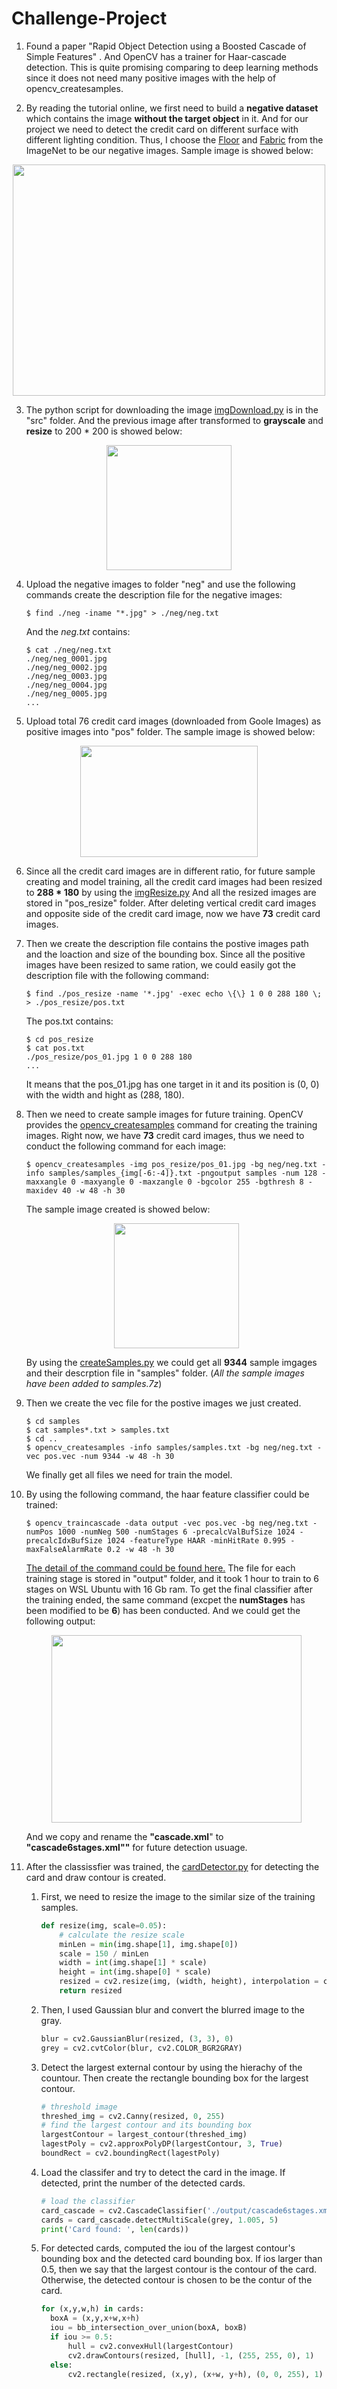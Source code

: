 # Challenge-Project

1. Found a paper "Rapid Object Detection using a Boosted Cascade of Simple Features" . And OpenCV has a trainer for Haar-cascade detection. This is quite promising comparing to deep learning methods since it does not need many positive images with the help of opencv_createsamples.

2. By reading the tutorial online, we first need to build a **negative dataset** which contains the image **without the target object**  in it.  And for our project we need to detect the credit card on different surface with different lighting condition. Thus, I choose the [Floor](http://www.image-net.org/api/text/imagenet.synset.geturls?wnid=n03366823) and [Fabric](http://www.image-net.org/api/text/imagenet.synset.geturls?wnid=n03309808) from the ImageNet to be our negative images.  Sample image is showed below:

<p align="center">
  <img width="500" height="370" src="https://raw.githubusercontent.com/BMDroid/Challenge-Project/master/resources/images/sampleFloor.jpg">
</p>

3. The python script for downloading the image [imgDownload.py](https://github.com/BMDroid/Netvirta-Challenge-Project/blob/master/src/imgDownload.py) is in the "src" folder. And the previous image after transformed to **grayscale** and **resize** to 200 * 200 is showed below:
<p align="center">
  <img width="200" height="200" src="https://raw.githubusercontent.com/BMDroid/Challenge-Project/master/resources/images/transformedFloor.jpg">
</p>

4. Upload the negative images to folder "neg" and use the following commands create the description file for the negative images:

   ```shell
   $ find ./neg -iname "*.jpg" > ./neg/neg.txt 
   ```

   And the *neg.txt* contains:

   ```shell
   $ cat ./neg/neg.txt
   ./neg/neg_0001.jpg                                                      
   ./neg/neg_0002.jpg                                                              
   ./neg/neg_0003.jpg                                                                
   ./neg/neg_0004.jpg                                                               
   ./neg/neg_0005.jpg
   ...
   ```

5. Upload total 76 credit card images (downloaded from Goole Images) as positive images into "pos" folder. The sample image is showed below: 
<p align="center">
  <img width="284" height="178" src="https://raw.githubusercontent.com/BMDroid/Challenge-Project/master/resources/images/creditCard.jpg">
</p>

6. Since all the credit card images are in different ratio, for future sample creating and model training, all the credit card images had been resized to **288 * 180** by using the [imgResize.py](https://github.com/BMDroid/Challenge-Project/blob/master/src/imgResize.py) And all the resized images are stored in "pos_resize" folder. After deleting vertical credit card images and opposite side of the credit card image, now we have **73** credit card images.

7. Then we create the description file contains the postive images path and the loaction and size of the bounding box. Since all the positive images have been resized to same ration, we could easily got the description file with the following command:
    ```shell
    $ find ./pos_resize -name '*.jpg' -exec echo \{\} 1 0 0 288 180 \; > ./pos_resize/pos.txt
    ```
    The pos.txt contains:
    ```shell
    $ cd pos_resize
    $ cat pos.txt
    ./pos_resize/pos_01.jpg 1 0 0 288 180
    ...
    ```
    It means that the pos_01.jpg has one target in it and its position is (0, 0) with the width and hight as (288, 180).
    
8. Then we need to create sample images for future training. OpenCV provides the [opencv_createsamples](https://docs.opencv.org/3.4.1/dc/d88/tutorial_traincascade.html) command for creating the training images. Right now, we have **73** credit card images, thus we need to conduct the following command for each image:
    ```shell
    $ opencv_createsamples -img pos_resize/pos_01.jpg -bg neg/neg.txt -info samples/samples_{img[-6:-4]}.txt -pngoutput samples -num 128 -maxxangle 0 -maxyangle 0 -maxzangle 0 -bgcolor 255 -bgthresh 8 -maxidev 40 -w 48 -h 30
    ```
    
    The sample image created is showed below:
    <p align="center">
      <img width="200" height="200" src="https://raw.githubusercontent.com/BMDroid/Challenge-Project/master/resources/images/sampleImg.jpg">
    </p>
    
    By using the [createSamples.py](https://github.com/BMDroid/Netvirta-Challenge-Project/blob/master/src/createSamples.py) we could get all **9344** sample imgages and their descrption file in "samples" folder. (*All the sample images have been added to samples.7z*)
    
9. Then we create the vec file for the postive images we just created.
    ```shell
    $ cd samples
    $ cat samples*.txt > samples.txt
    $ cd ..
    $ opencv_createsamples -info samples/samples.txt -bg neg/neg.txt -vec pos.vec -num 9344 -w 48 -h 30
    ```
    We finally get all files we need for train the model.

10. By using the following command, the haar feature classifier could be trained:
    ```shell
    $ opencv_traincascade -data output -vec pos.vec -bg neg/neg.txt -numPos 1000 -numNeg 500 -numStages 6 -precalcValBufSize 1024 -precalcIdxBufSize 1024 -featureType HAAR -minHitRate 0.995 -maxFalseAlarmRate 0.2 -w 48 -h 30
    ```
    [The detail of the command could be found here.](https://docs.opencv.org/3.4.1/dc/d88/tutorial_traincascade.html)
    The file for each training stage is stored in "output" folder, and it took 1 hour to train to 6 stages on WSL Ubuntu with 16 Gb ram. 
    To get the final classifier after the training ended, the same command (excpet the **numStages** has been modified to be **6**) has been conducted. And we could get the following output:
    
    <p align="center">
      <img width="400" height="300" src="https://raw.githubusercontent.com/BMDroid/Challenge-Project/master/resources/images/cascade.jpg">
    </p>
    
    And we copy and rename the **"cascade.xml**" to **"cascade6stages.xml""** for future detection usuage.
    
11. After the classissfier was trained, the [cardDetector.py](https://github.com/BMDroid/Netvirta-Challenge-Project/blob/master/src/cardDetector.py) for detecting the card and draw contour is created.

    1. First, we need to resize the image to the similar size of the training samples.
    
        ```python
        def resize(img, scale=0.05):
            # calculate the resize scale
            minLen = min(img.shape[1], img.shape[0])
            scale = 150 / minLen
            width = int(img.shape[1] * scale)
            height = int(img.shape[0] * scale)
            resized = cv2.resize(img, (width, height), interpolation = cv2.INTER_AREA)
            return resized
        ```
    
    2. Then, I used Gaussian blur and convert the blurred image to the gray.

        ```python
        blur = cv2.GaussianBlur(resized, (3, 3), 0)
        grey = cv2.cvtColor(blur, cv2.COLOR_BGR2GRAY)
        ```
      
    3. Detect the largest external contour by using the hierachy of the countour. Then create the rectangle bounding box for the largest 
    contour.
      
        ```python
        # threshold image
        threshed_img = cv2.Canny(resized, 0, 255)
        # find the largest contour and its bounding box
        largestContour = largest_contour(threshed_img)
        lagestPoly = cv2.approxPolyDP(largestContour, 3, True)
        boundRect = cv2.boundingRect(lagestPoly)
        ```
      
    4. Load the classifer and try to detect the card in the image. If detected, print the number of the detected cards.
    
        ```python
        # load the classifier
        card_cascade = cv2.CascadeClassifier('./output/cascade6stages.xml')
        cards = card_cascade.detectMultiScale(grey, 1.005, 5)
        print('Card found: ', len(cards))
        ```
    
    5. For detected cards, computed the iou of the largest contour's bounding box and the detected card bounding box. If ios larger than 0.5, then we say that the largest contour is the contour of the card. Otherwise, the detected contour is chosen to be the contur of the card.
    
        ```python
        for (x,y,w,h) in cards:
          boxA = (x,y,x+w,x+h)
          iou = bb_intersection_over_union(boxA, boxB)
          if iou >= 0.5:
              hull = cv2.convexHull(largestContour)
              cv2.drawContours(resized, [hull], -1, (255, 255, 0), 1)
          else:
              cv2.rectangle(resized, (x,y), (x+w, y+h), (0, 0, 255), 1)
        ```
